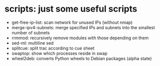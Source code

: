 # scripts: just some useful scripts
* get-free-ip-list: scan network for unused IPs (without nmap)
* merge-ipv4-subnets: merge specified IPs and subnets into the smallest number of subnets
* rrmmod: recursively remove modules with those depending on them
* sed-ml: multiline sed
* splitcue: split trac according to cue sheet
* swaptop: show which processes reside in swap
* wheel2deb: converts Python wheels to Debian packages (alpha state)
